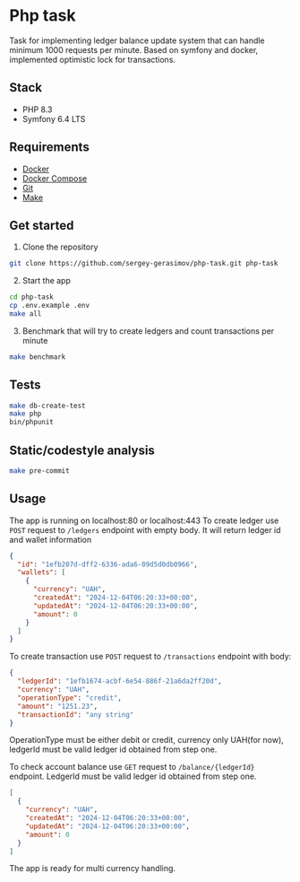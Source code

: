 # Php task

Task for implementing ledger balance update system that can handle minimum 1000 requests per minute.
Based on symfony and docker, implemented optimistic lock for transactions.

## Stack

* PHP 8.3
* Symfony 6.4 LTS

## Requirements

* [Docker](https://www.docker.com/)
* [Docker Compose](https://docs.docker.com/compose/)
* [Git](https://git-scm.com/)
* [Make](https://www.gnu.org/software/make/)

## Get started

1. Clone the repository 

```bash
git clone https://github.com/sergey-gerasimov/php-task.git php-task
```

2. Start the app

```bash
cd php-task
cp .env.example .env
make all
```

3. Benchmark that will try to create ledgers and count transactions per minute

```bash
make benchmark
```

## Tests

```bash
make db-create-test
make php
bin/phpunit
```

## Static/codestyle analysis

```bash
make pre-commit
```


## Usage

The app is running on localhost:80 or localhost:443
To create ledger use `POST` request to `/ledgers` endpoint with empty body. It will return ledger id and wallet information
```json
{
  "id": "1efb207d-dff2-6336-ada6-09d5d0db0966",
  "wallets": [
    {
      "currency": "UAH",
      "createdAt": "2024-12-04T06:20:33+00:00",
      "updatedAt": "2024-12-04T06:20:33+00:00",
      "amount": 0
    }
  ]
}
```
To create transaction use `POST` request to `/transactions` endpoint with body:
```json
{
  "ledgerId": "1efb1674-acbf-6e54-886f-21a6da2ff20d",
  "currency": "UAH",
  "operationType": "credit",
  "amount": "1251.23",
  "transactionId": "any string"
}
```
OperationType must be either debit or credit, currency only UAH(for now), ledgerId must be valid ledger id obtained from step one.

To check account balance use `GET` request to `/balance/{ledgerId}` endpoint. LedgerId must be valid ledger id obtained from step one.
```json
[
  {
    "currency": "UAH",
    "createdAt": "2024-12-04T06:20:33+00:00",
    "updatedAt": "2024-12-04T06:20:33+00:00",
    "amount": 0
  }
]
```
The app is ready for multi currency handling.

